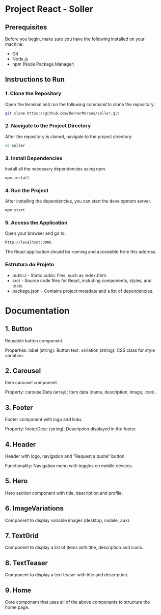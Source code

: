 # Project React - Soller

## Prerequisites
Before you begin, make sure you have the following installed on your machine:

- Git
- Node.js
- npm (Node Package Manager)

## Instructions to Run

### 1. Clone the Repository

Open the terminal and run the following command to clone the repository:

```bash
git clone https://github.com/DennerMoraes/soller.git
```

### 2. Navigate to the Project Directory
After the repository is cloned, navigate to the project directory:

```bash
cd soller
```

### 3. Install Dependencies
Install all the necessary dependencies using npm.

```bash
npm install
```

### 4. Run the Project
After installing the dependencies, you can start the development server.

```bash
npm start
```

### 5. Access the Application
Open your browser and go to:

```bash
http://localhost:3000
```

The React application should be running and accessible from this address.

### Estrutura do Projeto

- public/ - Static public files, such as index.html.
- src/ -  Source code files for React, including components, styles, and tests.
- package.json - Contains project metadata and a list of dependencies.

# Documentation

## 1. Button
Reusable button component.

Properties:
label (string): Button text.
variation (string): CSS class for style variation.

## 2. Carousel
Item carousel component.

Property:
carouselData (array): Item data (name, description, image, icon).

## 3. Footer
Footer component with logo and links.

Property:
footerDesc (string): Description displayed in the footer.

## 4. Header
Header with logo, navigation and "Request a quote" button.

Functionality:
Navigation menu with toggles on mobile devices.

## 5. Hero
Hero section component with title, description and profile.

## 6. ImageVariations
Component to display variable images (desktop, mobile, aux).

## 7. TextGrid
Component to display a list of items with title, description and icons.

## 8. TextTeaser
Component to display a text teaser with title and description.

## 9. Home
Core component that uses all of the above components to structure the home page.
